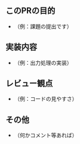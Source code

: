 ## このPRの目的

- （例：課題の提出です）

## 実装内容

- （例：出力処理の実装）

## レビュー観点

- （例：コードの見やすさ）

## その他

- （何かコメント等あれば）
